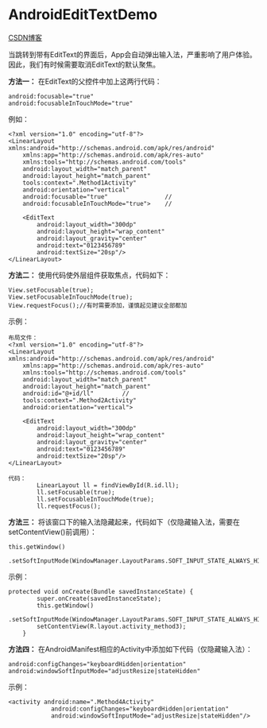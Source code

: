 # AndroidEditTextDemo


[CSDN博客](https://mailiang.blog.csdn.net/article/details/102043717) 


当跳转到带有EditText的界面后，App会自动弹出输入法，严重影响了用户体验。因此，我们有时候需要取消EditText的默认聚焦。

**方法一：**
在EditText的父控件中加上这两行代码：
```
android:focusable="true" 
android:focusableInTouchMode="true"
```
例如：
```
<?xml version="1.0" encoding="utf-8"?>
<LinearLayout xmlns:android="http://schemas.android.com/apk/res/android"
    xmlns:app="http://schemas.android.com/apk/res-auto"
    xmlns:tools="http://schemas.android.com/tools"
    android:layout_width="match_parent"
    android:layout_height="match_parent"
    tools:context=".Method1Activity"
    android:orientation="vertical"
    android:focusable="true"				//
    android:focusableInTouchMode="true">	//

    <EditText
        android:layout_width="300dp"
        android:layout_height="wrap_content"
        android:layout_gravity="center"
        android:text="0123456789"
        android:textSize="20sp"/>
</LinearLayout>
```


**方法二：**
使用代码使外层组件获取焦点，代码如下：
```
View.setFocusable(true);
View.setFocusableInTouchMode(true);
View.requestFocus();//有时需要添加，谨慎起见建议全部都加
```

示例：
```
布局文件：
<?xml version="1.0" encoding="utf-8"?>
<LinearLayout xmlns:android="http://schemas.android.com/apk/res/android"
    xmlns:app="http://schemas.android.com/apk/res-auto"
    xmlns:tools="http://schemas.android.com/tools"
    android:layout_width="match_parent"
    android:layout_height="match_parent"
    android:id="@+id/ll"		//
    tools:context=".Method2Activity"
    android:orientation="vertical">

    <EditText
        android:layout_width="300dp"
        android:layout_height="wrap_content"
        android:layout_gravity="center"
        android:text="0123456789"
        android:textSize="20sp"/>
</LinearLayout>

代码：
		LinearLayout ll = findViewById(R.id.ll);
        ll.setFocusable(true);
        ll.setFocusableInTouchMode(true);
        ll.requestFocus();
```

**方法三：**
将该窗口下的输入法隐藏起来，代码如下（仅隐藏输入法，需要在setContentView()前调用）：
```
this.getWindow()
	.setSoftInputMode(WindowManager.LayoutParams.SOFT_INPUT_STATE_ALWAYS_HIDDEN);
```
示例：
```
protected void onCreate(Bundle savedInstanceState) {
        super.onCreate(savedInstanceState);
        this.getWindow()
                .setSoftInputMode(WindowManager.LayoutParams.SOFT_INPUT_STATE_ALWAYS_HIDDEN);
        setContentView(R.layout.activity_method3);
    }
```
**方法四：**
在AndroidManifest相应的Activity中添加如下代码（仅隐藏输入法）：
```
android:configChanges="keyboardHidden|orientation"
android:windowSoftInputMode="adjustResize|stateHidden"
```
示例：
```
<activity android:name=".Method4Activity"
            android:configChanges="keyboardHidden|orientation"
            android:windowSoftInputMode="adjustResize|stateHidden"/>
```
